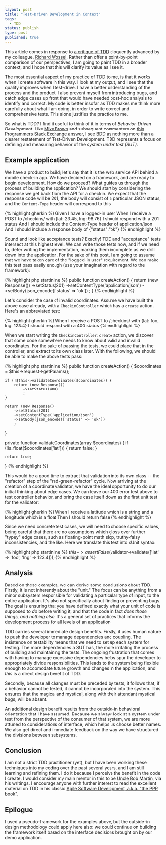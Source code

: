 ```yaml
---
layout: post
title: "Test-Driven Development in Context"
tags:
  - TDD
status: publish
type: post
published: true
---
```

This article comes in response to [a critique of TDD](http://dev.imagineeasy.com/post/79356891740/test-driven-development-is-not-the-solution) eloquently advanced by my colleague, [Richard Wossel](http://r-wos.org/). Rather than offer a point-by-point comparison of our perspectives, I am going to paint TDD in a broader context, and I hope that this will clarify its value as I see it. <!-- more -->

The most essential aspect of my practice of TDD to me, is that it *works* when I create software in this way. I look at my output, and I see that the quality improves when I test-drive. I have a better understanding of the process and the product. I also prevent myself from introducing bugs, and catch edge cases up front that would have needed post-hoc analysis to identify and correct. My code is better insofar as TDD makes me think more carefully about what I am doing, in order to write correct and comprehensive tests. This alone justifies the practice to me.

So what is TDD? I find it useful to think of it in terms of *Behavior-Driven Development*. Like [Mike Brown](http://programmers.stackexchange.com/users/13181/mike-brown) and subsequent commenters on [this Programmers Stack Exchange answer](http://programmers.stackexchange.com/a/135246/42950), I see BDD as nothing more than a clearer
restatement of Test-Driven Development. TDD represents a focus on defining and measuring behavior of the *system under test (SUT)*.

## Example application

We have a product to build; let's say that it is the web service API behind a mobile check-in app. We have decided on a framework, and are ready to begin development. How do we proceed? What guides us through the process of building the application? We should start by considering the response we get back from the API for a checkin. We expect that the response code will be 201, the body will consist of a particular JSON status, and the `Content-Type` header will correspond to this.

{% highlight gherkin %}
Given I have a logged-in user
When I receive a POST to /checkins/ with {lat: 23.45, lng: 98.76}
I should respond with a 201 status
And I should include the Content-Type header of application/json
And I should include a response body of {"status":"ok"}
{% endhighlight %}

Sound and look like acceptance tests? Exactly! TDD and "acceptance" tests intersect at this highest level. We can write those tests now, and if we need to, defer writing the implementation, marking them incomplete as we drill down into the application. For the sake of this post, I am going to assume that we have taken care of the "logged-in user" requirement. We can make this test pass easily enough (use your imagination with regard to the framework):

{% highlight php startinline %}
public function createAction()
{
    return (new Response())
        ->setStatus(201)
        ->setContentType('application/json')
        ->setBody(json_encode(['status' => 'ok'])
        ;
}
{% endhighlight %}

Let's consider the case of invalid coordinates. Assume we have built the above case already, with a `CheckinController` which has a `create` action. Here's an abbreviated test:

{% highlight gherkin %}
When I receive a POST to /checkins/ with {lat: foo, lng: 123.4}
I should respond with a 400 status
{% endhighlight %}

When we start writing the `CheckinController:create` action, we discover that some code somewhere needs to know about valid and invalid coordinates. For the sake of passing the tests, we could place that in the controller, and extract to its own class later. With the following, we should be able to make the above tests pass:

{% highlight php startinline %}
public function createAction()
{
    $coordinates = $this->request->getParams();
  
    if (!$this->validateCoordinates($coordinates)) {
        return (new Response())
            ->setStatus(400)
            ;
    }
    
    return (new Response())
        ->setStatus(201)
        ->setContentType('application/json')
        ->setBody(json_encode(['status' => 'ok'])
        ;
}

private function validateCoordinates(array $coordinates)
{
    if (!is_float($coordinates['lat'])) {
        return false;
    }
    
    return true;
}
{% endhighlight %}

This would be a good time to extract that validation into its own class -- the "refactor" step of the "red-green-refactor" cycle. Now arriving at the creation of a coordinate validator, we have the ideal opportunity to do our initial thinking about edge cases. We can leave our 400 error test above to test controller behavior, and bring the case itself down as the first unit test for the validator:

{% highlight gherkin %}
When I receive a latitude which is a string and a longitude which is a float
Then I should return false
{% endhighlight %}

Since we need concrete test cases, we will need to choose specific values, being careful that there are no assumptions which gloss over further "typey"  edge cases, such as floating-point math slop, truthy-falsy inconsistencies, and the like. Here we translate this test into xUnit syntax:

{% highlight php startinline %}
$this->assertFalse($validator->validate(['lat' => 'foo', 'lng' => 123.4]));
{% endhighlight %}

## Analysis

Based on these examples, we can derive some conclusions about TDD. Firstly, it is not inherently about the "unit." The focus can be anything from a minor subsystem responsible for validating a particular type of input, to the entire application. It's also not specifically about finding or preventing bugs. The goal is ensuring that you have defined exactly what your unit of code is supposed to *do* before writing it, and that the code in fact *does those things, and nothing else.* It's a general set of practices that informs the development process for all levels of an application.

TDD carries several immediate design benefits. Firstly, it uses human nature to push the developer to manage dependencies and coupling. The insistence on testability means that we need to set up each system for testing. The more dependencies a SUT has, the more irritating the process of building and maintaining the tests. The ongoing frustration that comes with having to manage excessive dependencies helps spur the developer to appropriately divide responsibilities. This leads to the system being flexible enough to accomodate future growth and changes in the application, and *this* is a direct design benefit of TDD.

Secondly, because all changes must be preceded by tests, it follows that, if a behavior cannot be tested, it cannot be incorporated into the system. This ensures that the magical and mystical, along with their attendant mystical bugs, will be absent.

An additional design benefit results from the outside-in behavioral orientation that I have assumed. Because we always look at a system under test from the perspective of the consumer of that system, we are more attuned to considerations of interface, which helps us choose better names. We also get direct and immediate feedback on the way we have structured the divisions between subsystems.

## Conclusion

I am not a strict TDD practitioner (yet), but I have been working these techniques into my coding over the past several years, and I am still learning and refining them. I do it because I perceive the benefit in the code I create. I would consider my main mentor in this to be [Uncle Bob Martin](http://blog.8thlight.com/uncle-bob/archive.html), via his writings. I encourage anyone with further interest to read the excellent material on TDD in his classic [Agile Software Development, a.k.a. "the PPP book"](http://www.amazon.com/Software-Development-Principles-Patterns-Practices/dp/0135974445).

## Epilogue

I used a pseudo-framework for the examples above, but the outside-in design methodology could apply here also: we could continue on building the framework itself based on the interface decisions brought on by our demo application.
